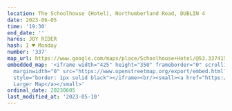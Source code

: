 ```yaml
---
location: The Schoolhouse (Hotel), Northumberland Road, DUBLIN 4
date: 2023-06-05
time: '19:30'
end_date: ''
hares: JOY RIDER
hash: I ♥ Monday
number: '337'
map_url: https://www.google.com/maps/place/Schoolhouse+Hotel/@53.3374159,-6.2420744,17z/data=!3m1!4b1!4m9!3m8!1s0x48670e953def6387:0xe571c4858596fb0e!5m2!4m1!1i2!8m2!3d53.3374159!4d-6.2394941!16s%2Fg%2F1v9tz9t1
embedded_map: '<iframe width="425" height="350" frameborder="0" scrolling="no" marginheight="0"
  marginwidth="0" src="https://www.openstreetmap.org/export/embed.html?bbox=-6.243292093276978%2C53.33577419885303%2C-6.236688494682313%2C53.338525680375795&amp;layer=mapnik"
  style="border: 1px solid black"></iframe><br/><small><a href="https://www.openstreetmap.org/#map=18/53.33715/-6.23999">View
  Larger Map</a></small>'
ordinal_date: 20230605
last_modified_at: '2023-05-10'
---
```


